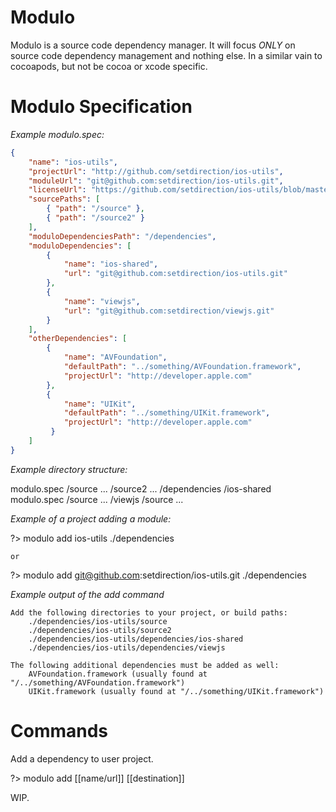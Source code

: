 Modulo
======
Modulo is a source code dependency manager.  It will focus *ONLY* on source code dependency management and nothing else.  In a similar vain to cocoapods, but not be cocoa or xcode specific.

Modulo Specification
===================

*Example modulo.spec:*

```json
{
	"name": "ios-utils",
	"projectUrl": "http://github.com/setdirection/ios-utils",
	"moduleUrl": "git@github.com:setdirection/ios-utils.git",
	"licenseUrl": "https://github.com/setdirection/ios-utils/blob/master/LICENSE",
	"sourcePaths": [
		{ "path": "/source" },
		{ "path": "/source2" }
	],
	"moduloDependenciesPath": "/dependencies",
	"moduloDependencies": [
		{ 
			"name": "ios-shared", 
			"url": "git@github.com:setdirection/ios-utils.git"
		},
		{ 
			"name": "viewjs", 
			"url": "git@github.com:setdirection/viewjs.git"
		}
	],
	"otherDependencies": [
		{ 
			"name": "AVFoundation", 
			"defaultPath": "../something/AVFoundation.framework", 
			"projectUrl": "http://developer.apple.com" 
		},
		{ 
			"name": "UIKit", 
			"defaultPath": "../something/UIKit.framework", 
			"projectUrl": "http://developer.apple.com"
		 }
	]
}
```

*Example directory structure:*

modulo.spec
/source
	...
/source2
	... 
/dependencies
	/ios-shared
		modulo.spec
		/source
			...
	/viewjs
		/source
			...
			
	
*Example of a project adding a module:*

?> modulo add ios-utils ./dependencies

	or
	
?> modulo add git@github.com:setdirection/ios-utils.git ./dependencies


*Example output of the add command*

```text
Add the following directories to your project, or build paths:
	./dependencies/ios-utils/source
	./dependencies/ios-utils/source2
	./dependencies/ios-utils/dependencies/ios-shared
	./dependencies/ios-utils/dependencies/viewjs
	
The following additional dependencies must be added as well:
	AVFoundation.framework (usually found at "/../something/AVFoundation.framework")
	UIKit.framework (usually found at "/../something/UIKit.framework")
```


Commands
========

Add a dependency to user project.

?> modulo add [[name/url]] [[destination]] 



WIP.


